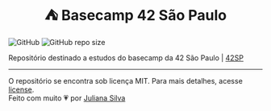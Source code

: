 <h1 align='center'>⛺️ Basecamp 42 São Paulo</h1>

![GitHub](https://img.shields.io/github/license/juxxnn/basecamp42)
![GitHub repo size](https://img.shields.io/github/repo-size/juxxnn/basecamp42)

Repositório destinado a estudos do basecamp da 42 São Paulo | [42SP](https://www.42sp.org.br/)





-------------------
O repositório se encontra sob licença MIT. Para mais detalhes, acesse <a href="https://github.com/juxxnn/basecamp42/blob/main/LICENSE">license</a>.
<br>
Feito com muito 💗 por <a href="https://github.com/juxxnn">Juliana Silva</a>
